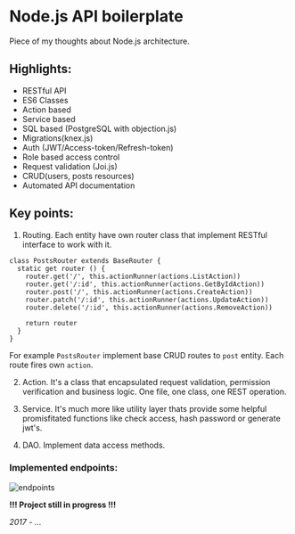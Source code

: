 # Node.js API boilerplate

Piece of my thoughts about Node.js architecture.

## Highlights:
- RESTful API
- ES6 Classes
- Action based
- Service based
- SQL based (PostgreSQL with objection.js)
- Migrations(knex.js)
- Auth (JWT/Access-token/Refresh-token)
- Role based access control
- Request validation (Joi.js)
- CRUD(users, posts resources)
- Automated API documentation

## Key points:
1. Routing.
Each entity have own router class that implement RESTful interface to work with it.
```
class PostsRouter extends BaseRouter {
  static get router () {
    router.get('/', this.actionRunner(actions.ListAction))
    router.get('/:id', this.actionRunner(actions.GetByIdAction))
    router.post('/', this.actionRunner(actions.CreateAction))
    router.patch('/:id', this.actionRunner(actions.UpdateAction))
    router.delete('/:id', this.actionRunner(actions.RemoveAction))

    return router
  }
}
``` 
For example `PostsRouter` implement base CRUD routes to `post` entity. Each route fires own `action`. 

2. Action.
It's a class that encapsulated request validation, permission verification and business logic. One file, one class, one REST operation.

3. Service.
It's much more like utility layer thats provide some helpful promisfitated functions like check access, hash password or generate jwt's.

4. DAO.
Implement data access methods.

### Implemented endpoints:
![endpoints](https://i.imgur.com/GCW47z5.png)

__!!! Project still in progress !!!__

_2017 - ..._
